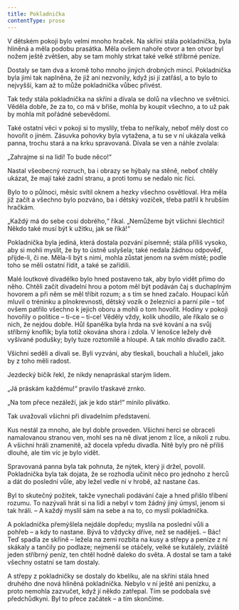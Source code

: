 ```yaml
---
title: Pokladnička
contentType: prose
---
```


  

V dětském pokoji bylo velmi mnoho hraček. Na skříni stála pokladnička, byla hliněná a měla podobu prasátka. Měla ovšem nahoře otvor a ten otvor byl nožem ještě zvětšen, aby se tam mohly strkat také velké stříbrné peníze.

Dostaly se tam dva a kromě toho mnoho jiných drobných mincí. Pokladnička byla jimi tak naplněna, že již ani nezvonily, když jsi jí zatřásl, a to bylo to nejvyšší, kam až to může pokladnička vůbec přivést.

Tak tedy stála pokladnička na skříni a dívala se dolů na všechno ve světnici. Věděla dobře, že za to, co má v břiše, mohla by koupit všechno, a to už pak by mohla mít pořádné sebevědomí.

Také ostatní věci v pokoji si to myslily, třeba to neříkaly, neboť měly dost co hovořit o jiném. Zásuvka pohovky byla vytažena, a tu se v ní ukázala velká panna, trochu stará a na krku spravovaná. Dívala se ven a náhle zvolala:

„Zahrajme si na lidi! To bude něco!“

Nastal všeobecný rozruch, ba i obrazy se hýbaly na stěně, neboť chtěly ukázat, že mají také zadní stranu, a proti tomu se nedalo nic říci.

Bylo to o půlnoci, měsíc svítil oknem a hezky všechno osvětloval. Hra měla již začít a všechno bylo pozváno, ba i dětský vozíček, třeba patřil k hrubším hračkám.

„Každý má do sebe cosi dobrého,“ říkal. „Nemůžeme být všichni šlechtici! Někdo také musí být k užitku, jak se říká!“

Pokladnička byla jediná, která dostala pozvání písemně; stála příliš vysoko, aby si mohli myslit, že by to ústně uslyšela; také nedala žádnou odpověď, přijde-li, či ne. Měla-li být s nimi, mohla zůstat jenom na svém místě; podle toho se měli ostatní řídit, a také se zařídili.

Malé loutkové divadélko bylo hned postaveno tak, aby bylo vidět přímo do něho. Chtěli začít divadelní hrou a potom měl být podáván čaj s duchaplným hovorem a při něm se měl tříbit rozum; a s tím se hned začalo. Houpací kůň mluvil o tréninku a plnokrevnosti, dětský vozík o železnici a parní pile – toť ovšem patřilo všechno k jejich oboru a mohli o tom hovořit. Hodiny v pokoji hovořily o politice – ti-ce – ti-ce! Věděly vždy, kolik uhodilo, ale říkalo se o nich, že nejdou dobře. Hůl španělka byla hrda na své kování a na svůj stříbrný knoflík; byla totiž okována shora i zdola. V lenošce ležely dvě vyšívané podušky; byly tuze roztomilé a hloupé. A tak mohlo divadlo začít.

Všichni seděli a dívali se. Byli vyzváni, aby tleskali, bouchali a hlučeli, jako by z toho měli radost.

Jezdecký bičík řekl, že nikdy nenapráskal starým lidem.

„Já práskám každému!“ pravilo třaskavé zrnko.

„Na tom přece nezáleží, jak je kdo stár!“ mínilo plivátko.

Tak uvažovali všichni při divadelním představení.

Kus nestál za mnoho, ale byl dobře proveden. Všichni herci se obraceli namalovanou stranou ven, mohl ses na ně dívat jenom z líce, a nikoli z rubu. A všichni hráli znamenitě, až docela vpředu divadla. Nitě byly pro ně příliš dlouhé, ale tím víc je bylo vidět.

Spravovaná panna byla tak pohnuta, že nýtek, který ji držel, povolil. Pokladnička byla tak dojata, že se rozhodla učinit něco pro jednoho z herců a dát do poslední vůle, aby ležel vedle ní v hrobě, až nastane čas.

Byl to skutečný požitek, takže vynechali podávání čaje a hned přišlo tříbení rozumu. To nazývali hrát si na lidi a nebyl v tom žádný jiný úmysl, jenom si tak hráli. – A každý myslil sám na sebe a na to, co myslí pokladnička.

A pokladnička přemýšlela nejdále dopředu; myslila na poslední vůli a pohřeb – a kdy to nastane. Bývá to vždycky dříve, než se naděješ. – Bác! Teď spadla ze skříně – ležela na zemi rozbita na kusy a střepy a peníze z ní skákaly a tančily po podlaze; nejmenší se otáčely, velké se kutálely, zvláště jeden stříbrný peníz, ten chtěl hodně daleko do světa. A dostal se tam a také všechny ostatní se tam dostaly.

A střepy z pokladničky se dostaly do kbelíku, ale na skříni stála hned druhého dne nová hliněná pokladnička. Nebylo v ní ještě ani penízku, a proto nemohla zazvučet, když jí někdo zatřepal. Tím se podobala své předchůdkyni. Byl to přece začátek – a tím skončíme.
